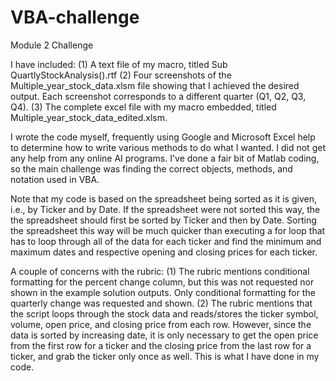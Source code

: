 # VBA-challenge
Module 2 Challenge

I have included:
(1) A text file of my macro, titled Sub QuartlyStockAnalysis().rtf
(2) Four screenshots of the Multiple_year_stock_data.xlsm file showing that I achieved the desired output. Each screenshot corresponds to a different quarter (Q1, Q2, Q3, Q4).
(3) The complete excel file with my macro embedded, titled Multiple_year_stock_data_edited.xlsm.

I wrote the code myself, frequently using Google and Microsoft Excel help to determine how to write various methods to do what I wanted. I did not get any help from any online AI programs. I've done a fair bit of Matlab coding, so the main challenge was finding the correct objects, methods, and notation used in VBA.

Note that my code is based on the spreadsheet being sorted as it is given, i.e., by Ticker and by Date. If the spreadsheet were not sorted this way, the the spreadsheet should first be sorted by Ticker and then by Date. Sorting the spreadsheet this way will be much quicker than executing a for loop that has to loop through all of the data for each ticker and find the minimum and maximum dates and respective opening and closing prices for each ticker.

A couple of concerns with the rubric:
(1) The rubric mentions conditional formatting for the percent change column, but this was not requested nor shown in the example solution outputs. Only conditional formatting for the quarterly change was requested and shown.
(2) The rubric mentions that the script loops through the stock data and reads/stores the ticker symbol, volume, open price, and closing price from each row. However, since the data is sorted by increasing date, it is only necessary to get the open price from the first row for a ticker and the closing price from the last row for a ticker, and grab the ticker only once as well. This is what I have done in my code.
